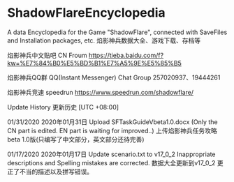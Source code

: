 # ShadowFlareEncyclopedia
A data Encyclopedia for the Game "ShadowFlare", connected with SaveFiles and Installation packages, etc. 焰影神兵数据大全、游戏下载、存档等


焰影神兵中文贴吧 CN Froum https://tieba.baidu.com/f?kw=%E7%84%B0%E5%BD%B1%E7%A5%9E%E5%85%B5

焰影神兵QQ群 QQ(Instant Messenger) Chat Group 257020937、19444261

焰影神兵竞速 speedrun https://www.speedrun.com/shadowflare/



Update History 更新历史 [UTC +08:00]

01/31/2020
2020年01月31日
Upload SFTaskGuideVbeta1.0.docx (Only the CN part is edited. EN part is waiting for improved..)
上传焰影神兵任务攻略beta 1.0版(只编写了中文部分，英文部分还待完善)


01/17/2020
2020年01月17日
Update scenario.txt to v17_0_2 Inappropriate descriptions and Spelling mistakes are corrected.
数据大全更新到v17_0_2 更正了不当的描述以及拼写错误。
